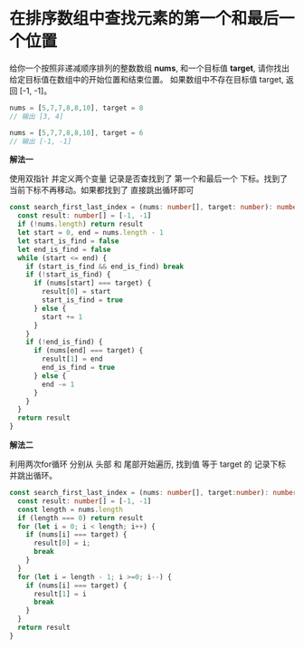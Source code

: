 # 在排序数组中查找元素的第一个和最后一个位置

  给你一个按照非递减顺序排列的整数数组 **nums**, 和一个目标值 **target**, 请你找出给定目标值在数组中的开始位置和结束位置。
  如果数组中不存在目标值 target, 返回 [-1, -1]。

```js
nums = [5,7,7,8,8,10], target = 8
// 输出 [3, 4]

nums = [5,7,7,8,8,10], target = 6
// 输出 [-1, -1]
```

**解法一**

  使用双指针 并定义两个变量 记录是否查找到了 第一个和最后一个 下标。找到了 当前下标不再移动。如果都找到了 直接跳出循环即可

```ts
const search_first_last_index = (nums: number[], target: number): number[] => {
  const result: number[] = [-1, -1]
  if (!nums.length) return result
  let start = 0, end = nums.length - 1
  let start_is_find = false
  let end_is_find = false
  while (start <= end) {
    if (start_is_find && end_is_find) break
    if (!start_is_find) {
      if (nums[start] === target) {
        result[0] = start
        start_is_find = true
      } else {
        start += 1
      }
    }
    if (!end_is_find) {
      if (nums[end] === target) {
        result[1] = end
        end_is_find = true
      } else {
        end -= 1
      }
    }
  }
  return result
}
```

**解法二**

  利用两次for循环 分别从 头部 和 尾部开始遍历, 找到值 等于 target 的 记录下标 并跳出循环。

```ts
const search_first_last_index = (nums: number[], target:number): number[] => {
  const result: number[] = [-1, -1]
  const length = nums.length
  if (length === 0) return result
  for (let i = 0; i < length; i++) {
    if (nums[i] === target) {
      result[0] = i;
      break 
    }
  }
  for (let i = length - 1; i >=0; i--) {
    if (nums[i] === target) {
      result[1] = i
      break
    }
  }
  return result
}
```